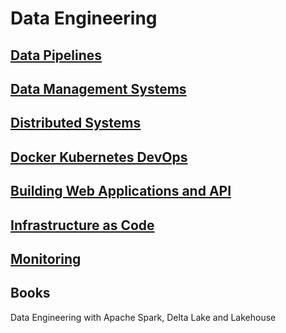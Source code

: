 
# Data Engineering

## [Data Pipelines](DataPipelines)

## [Data Management Systems](DataManagementSystems)

## [Distributed Systems](DistributedSystems)

## [Docker Kubernetes DevOps](Containers)

## [Building Web Applications and API](BuildingWebApplications)

## [Infrastructure as Code](InfraAsCode)

## [Monitoring](Monitoring)

## Books

Data Engineering with Apache Spark, Delta Lake and Lakehouse


